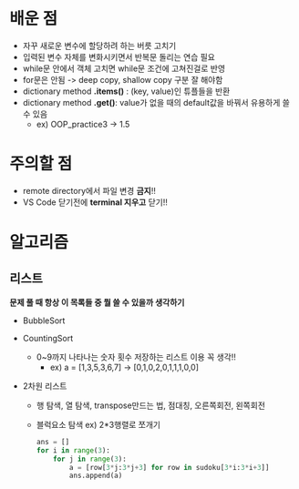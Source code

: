 # 배운 점
* 자꾸 새로운 변수에 할당하려 하는 버릇 고치기
* 입력된 변수 자체를 변화시키면서 반복문 돌리는 연습 필요
* while문 안에서 객체 고치면 while문 조건에 고쳐진걸로 반영
* for문은 안됨 -> deep copy, shallow copy 구분 잘 해야함
* dictionary method **.items()** : (key, value)인 튜플들을 반환
* dictionary method **.get()**: value가 없을 때의 default값을 바꿔서 유용하게 쓸 수 있음
  * ex) OOP_practice3 -> 1.5 


# 주의할 점

* remote directory에서 파일 변경 **금지**!!
* VS Code 닫기전에 **terminal 지우고** 닫기!!



# 알고리즘

## 리스트

**문제 풀 때 항상 이 목록들 중 뭘 쓸 수 있을까 생각하기**

* BubbleSort

* CountingSort

  * 0~9까지 나타나는 숫자 횟수 저장하는 리스트 이용 꼭 생각!!
    * ex) a = [1,3,5,3,6,7] -> [0,1,0,2,0,1,1,1,0,0]

* 2차원 리스트

  * 행 탐색, 열 탐색, transpose만드는 법, 점대칭, 오른쪽회전, 왼쪽회전

  * 블럭요소 탐색 ex) 2*3행렬로 쪼개기

    ```python
    ans = []
    for i in range(3):
        for j in range(3):
            a = [row[3*j:3*j+3] for row in sudoku[3*i:3*i+3]]
            ans.append(a)
    ```

    


